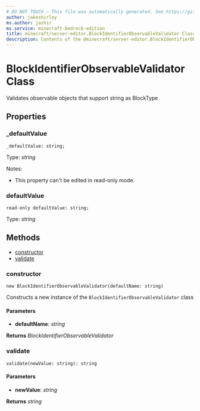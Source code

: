 ```yaml
---
# DO NOT TOUCH — This file was automatically generated. See https://github.com/mojang/minecraftapidocsgenerator to modify descriptions, examples, etc.
author: jakeshirley
ms.author: jashir
ms.service: minecraft-bedrock-edition
title: minecraft/server-editor.BlockIdentifierObservableValidator Class
description: Contents of the @minecraft/server-editor.BlockIdentifierObservableValidator class.
---
```

# BlockIdentifierObservableValidator Class

Validates observable objects that support string as BlockType

## Properties

### **_defaultValue**
`_defaultValue: string;`

Type: *string*

Notes:
  - This property can't be edited in read-only mode.

### **defaultValue**
`read-only defaultValue: string;`

Type: *string*

## Methods
- [constructor](#(constructor))
- [validate](#validate)

### **constructor**
`
new BlockIdentifierObservableValidator(defaultName: string)
`

Constructs a new instance of the `BlockIdentifierObservableValidator` class

#### **Parameters**
- **defaultName**: *string*

**Returns** *BlockIdentifierObservableValidator*

### **validate**
`
validate(newValue: string): string
`

#### **Parameters**
- **newValue**: *string*

**Returns** *string*

